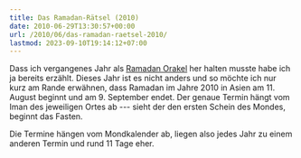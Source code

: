 ```yaml
---
title: Das Ramadan-Rätsel (2010)
date: 2010-06-29T13:30:57+00:00
url: /2010/06/das-ramadan-raetsel-2010/
lastmod: 2023-09-10T19:14:12+07:00
---
```

Dass ich vergangenes Jahr als [Ramadan Orakel][1] her halten musste habe ich ja bereits erzählt. Dieses Jahr ist es nicht anders und so möchte ich nur kurz am Rande erwähnen, dass Ramadan im Jahre 2010 in Asien am 11. August beginnt und am 9. September endet. Der genaue Termin hängt vom Iman des jeweiligen Ortes ab --- sieht der den ersten Schein des Mondes, beginnt das Fasten.

Die Termine hängen vom Mondkalender ab, liegen also jedes Jahr zu einem anderen Termin und rund 11 Tage eher.

 [1]: https://samui-samui.de/weblog/2009/08/das-ramadan-raetsel "Das Ramadan-Rätsel"
